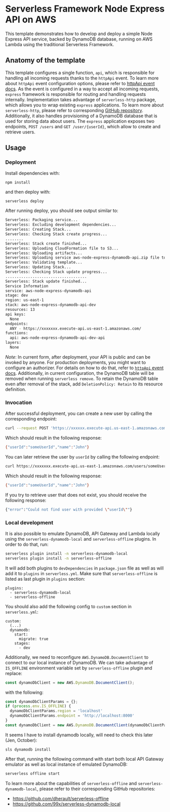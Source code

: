 <!--
title: 'Serverless Framework Node Express API service backed by DynamoDB on AWS'
description: 'This template demonstrates how to develop and deploy a simple Node Express API service backed by DynamoDB running on AWS Lambda using the traditional Serverless Framework.'
layout: Doc
framework: v2
platform: AWS
language: nodeJS
priority: 1
authorLink: 'https://github.com/serverless'
authorName: 'Serverless, inc.'
authorAvatar: 'https://avatars1.githubusercontent.com/u/13742415?s=200&v=4'
-->

# Serverless Framework Node Express API on AWS

This template demonstrates how to develop and deploy a simple Node Express API service, backed by DynamoDB database, running on AWS Lambda using the traditional Serverless Framework.


## Anatomy of the template

This template configures a single function, `api`, which is responsible for handling all incoming requests thanks to the `httpApi` event. To learn more about `httpApi` event configuration options, please refer to [httpApi event docs](https://www.serverless.com/framework/docs/providers/aws/events/http-api/). As the event is configured in a way to accept all incoming requests, `express` framework is responsible for routing and handling requests internally. Implementation takes advantage of `serverless-http` package, which allows you to wrap existing `express` applications. To learn more about `serverless-http`, please refer to corresponding [GitHub repository](https://github.com/dougmoscrop/serverless-http). Additionally, it also handles provisioning of a DynamoDB database that is used for storing data about users. The `express` application exposes two endpoints, `POST /users` and `GET /user/{userId}`, which allow to create and retrieve users.

## Usage

### Deployment

Install dependencies with:

```
npm install
```

and then deploy with:

```
serverless deploy
```

After running deploy, you should see output similar to:

```bash
Serverless: Packaging service...
Serverless: Excluding development dependencies...
Serverless: Creating Stack...
Serverless: Checking Stack create progress...
........
Serverless: Stack create finished...
Serverless: Uploading CloudFormation file to S3...
Serverless: Uploading artifacts...
Serverless: Uploading service aws-node-express-dynamodb-api.zip file to S3 (718.53 KB)...
Serverless: Validating template...
Serverless: Updating Stack...
Serverless: Checking Stack update progress...
....................................
Serverless: Stack update finished...
Service Information
service: aws-node-express-dynamodb-api
stage: dev
region: us-east-1
stack: aws-node-express-dynamodb-api-dev
resources: 13
api keys:
  None
endpoints:
  ANY - https://xxxxxxx.execute-api.us-east-1.amazonaws.com/
functions:
  api: aws-node-express-dynamodb-api-dev-api
layers:
  None
```

_Note_: In current form, after deployment, your API is public and can be invoked by anyone. For production deployments, you might want to configure an authorizer. For details on how to do that, refer to [`httpApi` event docs](https://www.serverless.com/framework/docs/providers/aws/events/http-api/). Additionally, in current configuration, the DynamoDB table will be removed when running `serverless remove`. To retain the DynamoDB table even after removal of the stack, add `DeletionPolicy: Retain` to its resource definition.

### Invocation

After successful deployment, you can create a new user by calling the corresponding endpoint:

```bash
curl --request POST 'https://xxxxxx.execute-api.us-east-1.amazonaws.com/users' --header 'Content-Type: application/json' --data-raw '{"name": "John", "userId": "someUserId"}'
```

Which should result in the following response:

```bash
{"userId":"someUserId","name":"John"}
```

You can later retrieve the user by `userId` by calling the following endpoint:

```bash
curl https://xxxxxxx.execute-api.us-east-1.amazonaws.com/users/someUserId
```

Which should result in the following response:

```bash
{"userId":"someUserId","name":"John"}
```

If you try to retrieve user that does not exist, you should receive the following response:

```bash
{"error":"Could not find user with provided \"userId\""}
```

### Local development

It is also possible to emulate DynamoDB, API Gateway and Lambda locally using the `serverless-dynamodb-local` and `serverless-offline` plugins. In order to do that, run:

```bash
serverless plugin install -n serverless-dynamodb-local
serverless plugin install -n serverless-offline
```

It will add both plugins to `devDependencies` in `package.json` file as well as will add it to `plugins` in `serverless.yml`. Make sure that `serverless-offline` is listed as last plugin in `plugins` section:

```
plugins:
  - serverless-dynamodb-local
  - serverless-offline
```

You should also add the following config to `custom` section in `serverless.yml`:

```
custom:
  (...)
  dynamodb:
    start:
      migrate: true
    stages:
      - dev
```

Additionally, we need to reconfigure `AWS.DynamoDB.DocumentClient` to connect to our local instance of DynamoDB. We can take advantage of `IS_OFFLINE` environment variable set by `serverless-offline` plugin and replace:

```javascript
const dynamoDbClient = new AWS.DynamoDB.DocumentClient();
```

with the following:

```javascript
const dynamoDbClientParams = {};
if (process.env.IS_OFFLINE) {
  dynamoDbClientParams.region = 'localhost'
  dynamoDbClientParams.endpoint = 'http://localhost:8000'
}
const dynamoDbClient = new AWS.DynamoDB.DocumentClient(dynamoDbClientParams);
```

It seems  I have to install dynamodb locally, will need to check this later (Jen, October):
```
sls dynamodb install
```

After that, running the following command with start both local API Gateway emulator as well as local instance of emulated DynamoDB:

```bash
serverless offline start
```

To learn more about the capabilities of `serverless-offline` and `serverless-dynamodb-local`, please refer to their corresponding GitHub repositories:
- https://github.com/dherault/serverless-offline
- https://github.com/99x/serverless-dynamodb-local
